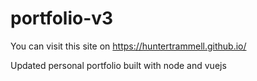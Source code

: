 # portfolio-v3

You can visit this site on https://huntertrammell.github.io/

Updated personal portfolio built with node and vuejs
